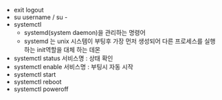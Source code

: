 - exit logout
- su username / su -
- systemctl 
	- systemd(system daemon)을 관리하는 명령어
	- systemd 는 unix 시스템이 부팅후 가장 먼저 생성되어 다른 프로세스를 실행하는 init역할을 대체 하는 데몬
- systemctl status 서비스명 : 상태 확인
- systemctl enable 서비스명 : 부팅시 자동 시작
- systemctl start
- systemctl reboot
- systemctl poweroff

